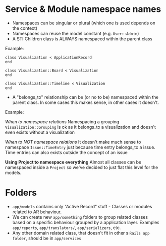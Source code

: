 # Service & Module namespace names

- Namespaces can be singular or plural (which one is used depends on the context)
- Namespaces can reuse the model constant (e.g. `User::Admin`)
- A STI Children class is ALWAYS namespaced within the parent class

Example:

```
class Visualization < ApplicationRecord
end

class Visualization::Board < Visualization
end

class Visualization::Timeline < Visualization
end
```

- A "belongs_to" relationship can be (or no to be) namespaced within the parent class.
In some cases this makes sense, in other cases it doesn't.

Example:

*When to namespace relations*
Namespacing a grouping `Visualization::Grouping` is ok as it belongs_to a visualization and doesn't even exists without a visualization

*When to NOT namespace relations*
It doesn't make much sense to namespace `Issue::TimeEntry` just because time entry belongs_to a issue. Time entries can also exists outside the concept of an issue

**Using Project to namespace everything**
Almost all classes can be namespaced inside a `Project` so we've decided to just flat this level for the models.

# Folders

- `app/models` contains only "Active Record" stuff - Classes or modules related to AR behaviour.
- We can create new `app/something` folders to group related classes based on a specific behaviour grouped by a application layer. Examples `app/reports`, `app/translators/`, `app/serializers`, etc.
- Any other domain related class, that doesn't fit in other s `Rails app folder`, should be in `app/services`
